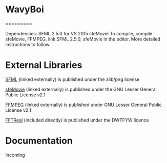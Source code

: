 # WavyBoi
=========

Dependencies: SFML 2.5.0 for VS 2015
			  sfeMovie
To compile, compile sfeMovie, FFMPEG, link SFML 2.5.0, sfeMovie in the editor. More detailed instructions to follow.

# External Libraries
[SFML](https://www.sfml-dev.org/) (linked externally) is published under the zlib/png license

[sfeMovie](http://sfemovie.yalir.org/latest/) (linked externally) is published under the GNU Lesser General Public License v2.1

[FFMPEG](https://www.ffmpeg.org/) (linked externally) is published under GNU Lesser General Public License v2.1

[FFTReal](https://github.com/cyrilcode/fft-real) (included directly) is published under the DWTFYW licence

# Documentation

Incoming
